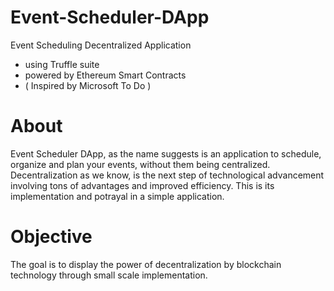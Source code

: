 # Event-Scheduler-DApp
Event Scheduling Decentralized Application 
* using Truffle suite 
* powered by Ethereum Smart Contracts
* ( Inspired by Microsoft To Do )

# About
Event Scheduler DApp, as the name suggests is an application to schedule, organize and plan your events, without them being centralized. Decentralization as we know, is the next step of technological advancement involving tons of advantages and improved efficiency.
This is its implementation and potrayal in a simple application.

# Objective
The goal is to display the power of decentralization by blockchain technology through small scale implementation.

